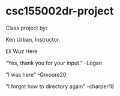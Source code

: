 # csc155002dr-project

Class project by:

Ken Urban, Instructor.

Eli Wuz Here



“Yes, thank you for your input.” -Logan

"I was here" -Gmoore20

"I forgot how to directory again" -charper18
